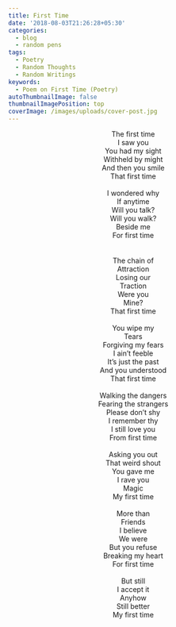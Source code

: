 ```yaml
---
title: First Time
date: '2018-08-03T21:26:28+05:30'
categories:
  - blog
  - random pens
tags:
  - Poetry
  - Random Thoughts
  - Random Writings
keywords:
  - Poem on First Time (Poetry)
autoThumbnailImage: false
thumbnailImagePosition: top
coverImage: /images/uploads/cover-post.jpg
---
```

<center>
The first time<br>
I saw you<br>
You had my sight<br>
Withheld by might<br>
And then you smile<br>
That first time
<br><br>
I wondered why<br>
If anytime<br>
Will you talk?<br>
Will you walk?<br>
Beside me<br>
For first time<br>
<br><br>
The chain of<br>
Attraction<br>
Losing our<br>
Traction<br>
Were you<br>
Mine?<br>
That first time
<br><br>
You wipe my<br>
Tears<br>
Forgiving my fears<br>
I ain’t feeble<br>
It’s just the past<br>
And you understood<br>
That first time
<br><br>
Walking the dangers<br>
Fearing the strangers<br>
Please don’t shy<br>
I remember thy<br>
I still love you<br>
From first time
<br><br>
Asking you out<br>
That weird shout<br>
You gave me<br>
I rave you<br>
Magic<br>
My first time
<br><br>
More than<br>
Friends<br>
I believe<br>
We were<br>
But you refuse<br>
Breaking my heart<br>
For first time
<br><br>
But still<br>
I accept it<br>
Anyhow<br>
Still better<br>
My first time
</center>
